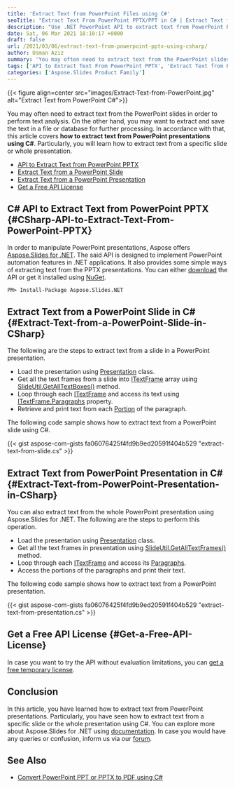 ```yaml
---
title: 'Extract Text from PowerPoint Files using C#'
seoTitle: "Extract Text From PowerPoint PPTX/PPT in C# | Extract Text from Slides"
description: "Use .NET PowerPoint API to extract text from PowerPoint PPTX/PPT presentations in C#. Extract text from a specific slide of from the whole presentation."
date: Sat, 06 Mar 2021 18:10:17 +0000
draft: false
url: /2021/03/06/extract-text-from-powerpoint-pptx-using-csharp/
author: Usman Aziz
summary: 'You may often need to extract text from the PowerPoint slides in order to perform text analysis. On the other hand, you may want to extract and save the text in a file or database for further processing. In accordance with that, this article covers **how to extract text from PowerPoint presentations using C#**. Particularly, you will learn how to extract text from a specific slide or whole presentation.'
tags: ['API to Extract Text From PowerPoint PPTX', 'Extract Text from PowerPoint Presentation csharp', 'Extract Text from a PowerPoint Slide csharp']
categories: ['Aspose.Slides Product Family']
---
```




{{< figure align=center src="images/Extract-Text-from-PowerPoint.jpg" alt="Extract Text from PowerPoint C#">}}


You may often need to extract text from the PowerPoint slides in order to perform text analysis. On the other hand, you may want to extract and save the text in a file or database for further processing. In accordance with that, this article covers **how to extract text from PowerPoint presentations using C#**. Particularly, you will learn how to extract text from a specific slide or whole presentation.

*   [API to Extract Text from PowerPoint PPTX][1]
*   [Extract Text from a PowerPoint Slide][2]
*   [Extract Text from a PowerPoint Presentation][3]
*   [Get a Free API License][4]

## C# API to Extract Text from PowerPoint PPTX {#CSharp-API-to-Extract-Text-From-PowerPoint-PPTX}

In order to manipulate PowerPoint presentations, Aspose offers [Aspose.Slides for .NET][5]. The said API is designed to implement PowerPoint automation features in .NET applications. It also provides some simple ways of extracting text from the PPTX presentations. You can either [download][6] the API or get it installed using [NuGet][7].

```
PM> Install-Package Aspose.Slides.NET
```

## Extract Text from a PowerPoint Slide in C# {#Extract-Text-from-a-PowerPoint-Slide-in-CSharp}

The following are the steps to extract text from a slide in a PowerPoint presentation.

*   Load the presentation using [Presentation][8] class.
*   Get all the text frames from a slide into [ITextFrame][9] array using [SlideUtil.GetAllTextBoxes()][10] method.
*   Loop through each [ITextFrame][11] and access its text using [ITextFrame.Paragraphs][12] property.
*   Retrieve and print text from each [Portion][13] of the paragraph.

The following code sample shows how to extract text from a PowerPoint slide using C#.

{{< gist aspose-com-gists fa06076425f4fd9b9ed20591f404b529 "extract-text-from-slide.cs" >}}

## Extract Text from PowerPoint Presentation in C# {#Extract-Text-from-PowerPoint-Presentation-in-CSharp}

You can also extract text from the whole PowerPoint presentation using Aspose.Slides for .NET. The following are the steps to perform this operation.

*   Load the presentation using [Presentation][14] class.
*   Get all the text frames in presentation using [SlideUtil.GetAllTextFrames()][15] method.
*   Loop through each [ITextFrame][16] and access its [Paragraphs][17].
*   Access the portions of the paragraphs and print their text.

The following code sample shows how to extract text from a PowerPoint presentation.

{{< gist aspose-com-gists fa06076425f4fd9b9ed20591f404b529 "extract-text-from-presentation.cs" >}}

## Get a Free API License {#Get-a-Free-API-License}

In case you want to try the API without evaluation limitations, you can [get a free temporary license][18].

## Conclusion

In this article, you have learned how to extract text from PowerPoint presentations. Particularly, you have seen how to extract text from a specific slide or the whole presentation using C#. You can explore more about Aspose.Slides for .NET using [documentation][19]. In case you would have any queries or confusion, inform us via our [forum][20].

## See Also

*   [Convert PowerPoint PPT or PPTX to PDF using C#][21]




[1]: #CSharp-API-to-Extract-Text-From-PowerPoint-PPTX
[2]: #Extract-Text-from-a-PowerPoint-Slide-in-CSharp
[3]: #Extract-Text-from-PowerPoint-Presentation-in-CSharp
[4]: #Get-a-Free-API-License
[5]: https://products.aspose.com/slides/net
[6]: https://downloads.aspose.com/slides/net
[7]: https://www.nuget.org/packages/Aspose.Slides.Net
[8]: https://apireference.aspose.com/slides/net/aspose.slides/presentation
[9]: https://apireference.aspose.com/slides/net/aspose.slides/itextframe
[10]: https://apireference.aspose.com/slides/net/aspose.slides.util/slideutil/methods/getalltextboxes
[11]: https://apireference.aspose.com/slides/net/aspose.slides/itextframe
[12]: https://apireference.aspose.com/slides/net/aspose.slides/itextframe/properties/paragraphs
[13]: https://apireference.aspose.com/slides/net/aspose.slides/portion
[14]: https://apireference.aspose.com/slides/net/aspose.slides/presentation
[15]: https://apireference.aspose.com/slides/net/aspose.slides.util/slideutil/methods/getalltextframes
[16]: https://apireference.aspose.com/slides/net/aspose.slides/itextframe
[17]: https://apireference.aspose.com/slides/net/aspose.slides/itextframe/properties/paragraphs
[18]: https://purchase.aspose.com/temporary-license
[19]: https://docs.aspose.com/slides/net/
[20]: https://forum.aspose.com/
[21]: https://blog.aspose.com/2020/02/12/convert-powerpoint-ppt-pptx-to-pdf-in-csharp-net/





